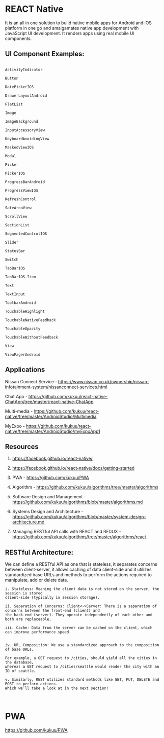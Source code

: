 # REACT Native

It is an all in one solution to build native mobile apps for Android and iOS platform in one go and amalgamates native 
app development with JavaScript UI development. It renders apps using real mobile UI components.



## UI Component Examples: 
```

ActivityIndicator

Button

DatePickerIOS

DrawerLayoutAndroid

FlatList

Image

ImageBackground

InputAccessoryView

KeyboardAvoidingView

MaskedViewIOS

Modal

Picker

PickerIOS

ProgressBarAndroid

ProgressViewIOS

RefreshControl

SafeAreaView

ScrollView

SectionList

SegmentedControlIOS

Slider

StatusBar

Switch

TabBarIOS

TabBarIOS.Item

Text

TextInput

ToolbarAndroid

TouchableHighlight

TouchableNativeFeedback

TouchableOpacity

TouchableWithoutFeedback

View

ViewPagerAndroid

```

## Applications 


Nissan Connect Service - https://www.nissan.co.uk/ownership/nissan-infotainment-system/nissanconnect-services.html

Chat App - https://github.com/kukuu/react-native-ChatApp/tree/master/react-native-ChatApp

Multi-media - https://github.com/kukuu/react-native/tree/master/AndroidStudio/Multimedia 

MyExpo - https://github.com/kukuu/react-native/tree/master/AndroidStudio/myExpoApp1

## Resources

1. https://facebook.github.io/react-native/

2. https://facebook.github.io/react-native/docs/getting-started

3. PWA - https://github.com/kukuu/PWA

4. Algorithm - https://github.com/kukuu/algorithms/tree/master/algorithms 

5. Software Design and Management - https://github.com/kukuu/algorithms/blob/master/algorithms.md

6. Systems Design and Architecture - https://github.com/kukuu/algorithms/blob/master/system-design-architecture.md

7. Managing RESTful API calls with REACT and REDUX - https://github.com/kukuu/algorithms/tree/master/algorithms/react 


## RESTful Architecture:

We can define a RESTful API as one that is stateless, it separates concerns between 
client-server, it allows caching of data client-side and it utilizes standardized 
base URLs and methods to perform the actions required to manipulate, add or delete data.

```
i. Stateless: Meaning the client data is not stored on the server, the session is stored
client-side (typically in session storage).

ii. Separation of Concerns: Client<->Server: There is a separation of concerns between the front-end (client) and
the back-end (server). They operate independently of each other and both are replaceable.

iii. Cache: Data from the server can be cached on the client, which can improve performance speed.


iv. URL Composition: We use a standardized approach to the composition of base URLs.

For example, a GET request to /cities, should yield all the cities in the database,
whereas a GET request to /cities/seattle would render the city with an ID of seattle. 

v. Similarly, REST utilizes standard methods like GET, PUT, DELETE and POST to perform actions.
Which we’ll take a look at in the next section!



```

# PWA 

https://github.com/kukuu/PWA
